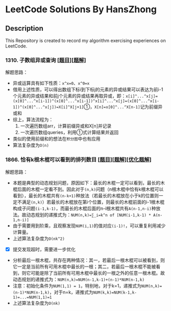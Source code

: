 # LeetCode Solutions By HansZhong
## Description
This Repository is created to record my algorithm exercising experiences on LeetCode.
### 1310. 子数组异或查询 \[[题目](https://leetcode-cn.com/problems/xor-queries-of-a-subarray/)]\[[题解](./Solutions/1310.py)]
解题思路：
* 异或运算具有如下性质：`x^x=0`、`x^0=x`
* 借用上述性质，可以得出数组下标i到下标j的元素的异或结果可以表达为前i-1个元素的异或结果和前j个元素的异或结果再取异或，即：`x[i]^...^x[j]=(x[0]^...^x[i-1])^(x[0]^...^x[i-1])^x[i]^...^x[j]=(x[0]^...^x[i-1])^(x[0]^...^x[j])=X[i]^X[j+1]`①，`X[n]=x[0]^...^X[n-1]`记为前缀异或和
* 综上，算法流程为：
	1. 一次遍历数组arr，计算前缀异或和X[n]并记录
	2. 一次遍历数组queries，利用①式计算结果并返回
* 类似的使用前缀和的想法在`积分图`中也有应用
* 算法复杂度为`O(n)`

### 1866. 恰有k根木棍可以看到的排列数目 \[[题目](https://leetcode-cn.com/problems/number-of-ways-to-rearrange-sticks-with-k-sticks-visible/)]\[[题解](https://github.com/HansZhong/LeetCode-Solutions/blob/main/Solutions/1866.py)]\[[优化题解](https://github.com/HansZhong/LeetCode-Solutions/blob/main/Solutions/1866new.py)]
解题思路：
* 本题是典型的动态规划问题，原因如下：最长的木棍一定可以看到，最长的木棍后面的木棍一定看不到。因此对于`(n,k)`问题（n根木棍中恰有k根木棍可以看到），最长的木棍共有`(n-k+1)`种放法（若最长的木棍放在小于k的位置则一定不满足`(n,k)`）若最长的木棍放在第i个位置，则最长的木棍前面的i-1根木棍构成子问题`(i-1,k-1)`，而最长的木棍后面的n-i根木棍共有`A(n-1,n-i)`种放法。故动态规划的递推式为：`NUM(n,k)=∑_i=k^n of [NUM(i-1,k-1) * A(n-1,n-i)]`
* 由于需要用到阶乘，且观察发现`NUM(i,1)`的值对应`(i-1)!`，可以重复利用减少计算量。
* 上述算法复杂度为`O(nk^2)`
- [x] 提交发现超时，需要进一步优化
* 分析最后一根木棍，共存在两种情况：其一，若最后一根木棍可以被看到，则它一定是当前所有可用木棍中最长的一根；其二，若最后一根木棍不能被看到，则它可能是除了当前所有可用木棍中最长的一根之外的任意一根木棍。故动态规划的递推式为：`NUM(n,k)=NUM(n-1,k-1)+(n-1)*NUM(n-1,k)`
* 注意：初始化条件为`NUM(1,1) = 1`，特别地，对于k=1，递推式为`NUM(n,k)=(n-1)*NUM(n-1,k)`，对于n=k，递推式为`NUM(k,k)=NUM(k-1,k-1)=...=NUM(1,1)=1`
* 上述算法复杂度为`O(nk)`
